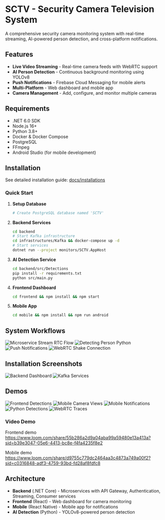 # SCTV - Security Camera Television System

A comprehensive security camera monitoring system with real-time streaming, AI-powered person detection, and cross-platform notifications.

## Features

- **Live Video Streaming** - Real-time camera feeds with WebRTC support
- **AI Person Detection** - Continuous background monitoring using YOLOv8
- **Push Notifications** - Firebase Cloud Messaging for mobile alerts
- **Multi-Platform** - Web dashboard and mobile app
- **Camera Management** - Add, configure, and monitor multiple cameras

## Requirements

- .NET 6.0 SDK
- Node.js 16+
- Python 3.8+
- Docker & Docker Compose
- PostgreSQL
- FFmpeg
- Android Studio (for mobile development)

## Installation

See detailed installation guide: [docs/installations](docs/installations)

### Quick Start

1. **Setup Database**
   ```bash
   # Create PostgreSQL database named 'SCTV'
   ```

2. **Backend Services**
   ```bash
   cd backend
   # Start Kafka infrastructure
   cd infrastructures/Kafka && docker-compose up -d
   # Start services
   dotnet run --project monitors/SCTV.AppHost
   ```

3. **AI Detection Service**
   ```bash
   cd backend/src/Detections
   pip install -r requirements.txt
   python src/main.py
   ```

4. **Frontend Dashboard**
   ```bash
   cd frontend && npm install && npm start
   ```

5. **Mobile App**
   ```bash
   cd mobile && npm install && npm run android
   ```

## System Workflows

![Microservice Stream RTC Flow](docs/workflows/microservice-stream-rtc-flow.png)
![Detecting Person Python](docs/workflows/detecting-person-python.png)
![Push Notifications](docs/workflows/push-notifications.png)
![WebRTC Shake Connection](docs/workflows/webrtc-shake-connection.png)

## Installation Screenshots

![Backend Dashboard](docs/installations/backend-dashboard.png)
![Kafka Services](docs/installations/kafka-services.png)

## Demos

![Frontend Detections](docs/demos/frontend-detections.png)
![Mobile Camera Views](docs/demos/mobile-camera-views.png)
![Mobile Notifications](docs/demos/mobile-notifications.png)
![Python Detections](docs/demos/python-detections.png)
![WebRTC Traces](docs/demos/webrtc-traces.png)

### Video Demo

Frontend demo
https://www.loom.com/share/55b286a2d9a04aba99a59480e13a413a?sid=b39e3047-05e6-4413-bc8e-f4fa4235f8e2

Mobile demo
https://www.loom.com/share/d9755c779dc2464aa3c4873a749a00f2?sid=c0316848-adf3-4759-93bd-fd28af8fdfc8

## Architecture

- **Backend** (.NET Core) - Microservices with API Gateway, Authentication, Streaming, Consumer services
- **Frontend** (React) - Web dashboard for camera monitoring
- **Mobile** (React Native) - Mobile app for notifications
- **AI Detection** (Python) - YOLOv8-powered person detection